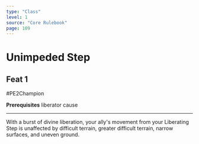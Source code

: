 ```yaml
---
type: "Class"
level: 1
source: "Core Rulebook"
page: 109
---
```

# Unimpeded Step
## Feat 1
#PE2Champion

**Prerequisites** liberator cause

---
With a burst of divine liberation, your ally's movement from your Liberating Step is unaffected by difficult terrain, greater difficult terrain, narrow surfaces, and uneven ground.
